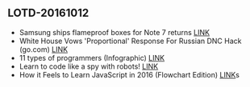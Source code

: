 ## LOTD-20161012

- Samsung ships flameproof boxes for Note 7 returns [LINK](http://arstechnica.com/gadgets/2016/10/heres-how-to-return-your-note-7-without-blowing-up-the-mail-service/)
- White House Vows 'Proportional' Response For Russian DNC Hack  (go.com)  [LINK](https://yro.slashdot.org/story/16/10/11/2151256/white-house-vows-proportional-response-for-russian-dnc-hack)
- 11 types of programmers (Infographic) [LINK](https://www.techinasia.com/11-types-programmers-infographic)
- Learn to code like a spy with robots! [LINK](https://www.youtube.com/watch?v=E0sMhxjJRPA&feature=youtu.be)
- How it Feels to Learn JavaScript in 2016 (Flowchart Edition) [LINK](https://www.lucidchart.com/blog/2016/10/12/javascript_2016_flowchart/)s
